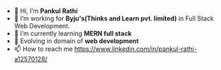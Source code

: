 - 👋 Hi, I’m **Pankul Rathi**
- 👀 I’m working for **Byju's(Thinks and Learn pvt. limited)** in Full Stack Web Development. 
- 🌱 I’m currently learning **MERN full stack**
- 💞️ Evolving in domain of  **web development**
- 📫 How to reach me https://www.linkedin.com/in/pankul-rathi-a12570128/ 


